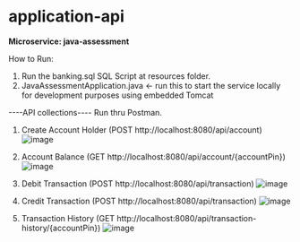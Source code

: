 # application-api

**Microservice: java-assessment**

How to Run:

1. Run the banking.sql SQL Script at resources folder.
2. JavaAssessmentApplication.java <- run this to start the service locally for development purposes using embedded Tomcat

----API collections----
Run thru Postman.

1. Create Account Holder (POST http://localhost:8080/api/account)
![image](https://user-images.githubusercontent.com/69787232/160737620-a813e243-76fe-4921-9f94-a9c2975fb1cd.png)

2. Account Balance (GET http://localhost:8080/api/account/{accountPin})
![image](https://user-images.githubusercontent.com/69787232/160737685-d198c235-e372-4d3c-9d7b-2f407bb8effb.png)

3. Debit Transaction (POST http://localhost:8080/api/transaction)
![image](https://user-images.githubusercontent.com/69787232/160737734-fe811195-c8eb-4df5-bd25-41aff217b396.png)

4. Credit Transaction (POST http://localhost:8080/api/transaction)
![image](https://user-images.githubusercontent.com/69787232/160737784-e45dc1e6-947d-4a79-8b86-75f024f5ed77.png)

5. Transaction History (GET http://localhost:8080/api/transaction-history/{accountPin})
![image](https://user-images.githubusercontent.com/69787232/160738089-36eb88ab-bdf5-4432-8891-8e021f2314f5.png)
